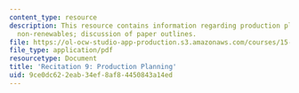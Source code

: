 ```yaml
---
content_type: resource
description: This resource contains information regarding production planning for
  non-renewables; discussion of paper outlines.
file: https://ol-ocw-studio-app-production.s3.amazonaws.com/courses/15-031j-energy-decisions-markets-and-policies-spring-2012/9ce0dc622eab34ef8af84450843a14ed_MIT15_031JS12_rec9.pdf
file_type: application/pdf
resourcetype: Document
title: 'Recitation 9: Production Planning'
uid: 9ce0dc62-2eab-34ef-8af8-4450843a14ed
---
```

